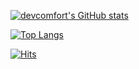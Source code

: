 [![devcomfort's GitHub stats](https://github-readme-stats.vercel.app/api?username=devcomfort)](https://github.com/devcomfort/github-readme-stats)

[![Top Langs](https://github-readme-stats.vercel.app/api/top-langs/?username=devcomfort)](https://github.com/devcomfort/github-readme-stats)

[![Hits](https://hits.seeyoufarm.com/api/count/incr/badge.svg?url=https%3A%2F%2Fgithub.com%2Fdevcomfort%2Fdevcomfort&count_bg=%2379C83D&title_bg=%23555555&icon=&icon_color=%23E7E7E7&title=hits&edge_flat=false)](https://hits.seeyoufarm.com)
